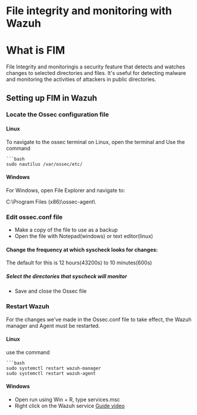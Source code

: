 # File integrity and monitoring with Wazuh

# What is FIM

File Integrity  and monitoringis a security feature that detects and watches changes to selected directories and files. It's useful for detecting malware and monitoring the activities of attackers in public directories.

## Setting up FIM in Wazuh

### Locate the Ossec configuration file

#### Linux
To navigate to the ossec terminal on Linux, open the terminal and Use the command

    ```bash
    sudo nautilus /var/ossec/etc/


#### Windows
 For Windows, open File Explorer and navigate to:

C:\Program Files (x86)\ossec-agent\


### Edit ossec.conf file
- Make a copy of the file to use as a backup
- Open the file with Notepad(windows) or text editor(linux)

#### Change the frequency at which syscheck looks for changes: 

The default for this is 12 hours(43200s) to 10 minutes(600s) 

##### Select the directories that syscheck will monitor

- Save and close the Ossec file

### Restart Wazuh 
For the changes we've made in the Ossec.conf file to take effect, the Wazuh manager and Agent must be restarted.

#### Linux
use the command

    ```bash
    sudo systemctl restart wazuh-manager
    sudo systemctl restart wazuh-agent

#### Windows
- Open run using Win + R, type services.msc
- Right click on the Wazuh service
[Guide video](https://www.youtube.com/watch?v=aO2jUOFa9Hs&t=461s)
